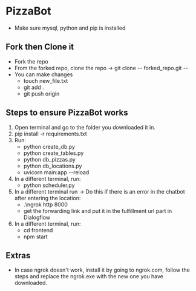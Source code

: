 # PizzaBot
- Make sure mysql, python and pip is installed

## Fork then Clone it
- Fork the repo
- From the forked repo, clone the repo -> git clone -- forked_repo.git --
- You can make changes
  - touch new_file.txt
  - git add .
  - git push origin
  
## Steps to ensure PizzaBot works
1. Open terminal and go to the folder you downloaded it in.
2. pip install -r requirements.txt
3. Run:
    - python create_db.py
    - python create_tables.py
    - python db_pizzas.py
    - python db_locations.py
    - uvicorn main:app --reload
4. In a different terminal, run:
    - python scheduler.py
5. In a different terminal run -> Do this if there is an error in the chatbot after entering the location:
    - .\ngrok http 8000
    - get the forwarding link and put it in the fulfillment url part in Dialogflow
6. In a different terminal, run:
    - cd frontend
    - npm start

## Extras
- In case ngrok doesn't work, install it by going to ngrok.com, follow the steps and replace the ngrok.exe with the new one you have downloaded. 

